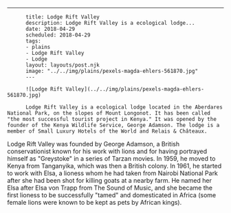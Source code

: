 ---

          title: Lodge Rift Valley
          description: Lodge Rift Valley is a ecological lodge...
          date: 2018-04-29
          scheduled: 2018-04-29
          tags:
          - plains
          - Lodge Rift Valley
          - Lodge
          layout: layouts/post.njk
          image: "../../img/plains/pexels-magda-ehlers-561870.jpg"
          ---

          ![Lodge Rift Valley](../../img/plains/pexels-magda-ehlers-561870.jpg)

          Lodge Rift Valley is a ecological lodge located in the Aberdares National Park, on the slopes of Mount Longonot. It has been called "the most successful tourist project in Kenya." It was opened by the founder of the Kenya Wildlife Service, George Adamson. The lodge is a member of Small Luxury Hotels of the World and Relais & Châteaux.

Lodge Rift Valley was founded by George Adamson, a British conservationist known for his work with lions and for having portrayed himself as "Greystoke" in a series of Tarzan movies. In 1959, he moved to Kenya from Tanganyika, which was then a British colony. In 1961, he started to work with Elsa, a lioness whom he had taken from Nairobi National Park after she had been shot for killing goats at a nearby farm. He named her Elsa after Elsa von Trapp from The Sound of Music, and she became the first lioness to be successfully "tamed" and domesticated in Africa (some female lions were known to be kept as pets by African kings).
